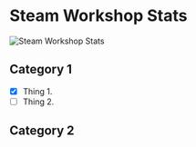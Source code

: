 # **Steam Workshop Stats**
![Steam Workshop Stats](https://thejaviertc.github.io/portfolio-javiertc/static/media/steamstats.468faa52.png)
## **Category 1**
- [x] Thing 1.
- [ ] Thing 2.
## **Category 2**